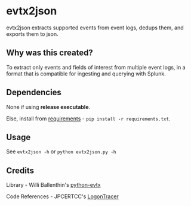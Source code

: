 # evtx2json
evtx2json extracts supported events from event logs, dedups them, and exports them 
to json.

## Why was this created?
To extract only events and fields of interest from multiple event logs, in
a format that is compatible for ingesting and querying with Splunk.

## Dependencies
None if using **release executable**. 

Else, install from [requirements](https://github.com/Silv3rHorn/evtx2json/blob/master/requirements.txt) - `pip install -r requirements.txt`.

## Usage
See `evtx2json -h` or `python evtx2json.py -h`

## Credits
Library - Willi Ballenthin's [python-evtx](https://github.com/williballenthin/python-evtx)

Code References - JPCERTCC's [LogonTracer](https://github.com/JPCERTCC/LogonTracer)
